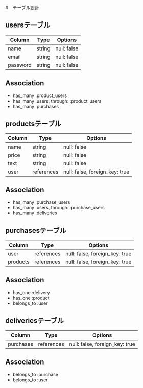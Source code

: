 #　テーブル設計

## usersテーブル

| Column   | Type   | Options     |
| -------- | ------ | ----------- |
| name     | string | null: false |
| email    | string | null: false |
| password | string | null: false |

## Association
- has_many :product_users
- has_many :users, through: :product_users
- has_many :purchases


## productsテーブル

| Column | Type       | Options                        |
| ------ | -----------| ------------------------------ |
| name   | string     | null: false                    |
| price  | string     | null: false                    |
| text   | string     | null: false                    |
| user   | references | null: false, foreign_key: true |

## Association
- has_many :purchase_users
- has_many :users, through: :purchase_users
- has_many :deliveries


## purchasesテーブル

| Column   | Type       | Options                         |
| -------- | ---------- | ------------------------------- |
| user     | references | null: false, foreign_key: true  |
| products | references | null: false, foreign_key: true  |

## Association
- has_one :delivery
- has_one :product
- belongs_to :user


## deliveriesテーブル

| Column    | Type       | Options                        |
| --------- | ---------- | ------------------------------ |
| purchases | references | null: false, foreign_key: true |

## Association
- belongs_to :purchase
- belongs_to :user